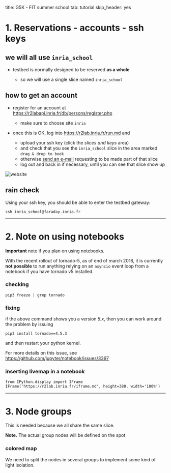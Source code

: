 title: G5K - FIT summer school
tab: tutorial
skip_header: yes

# 1. Reservations - accounts - ssh keys

## we will all use `inria_school`

* testbed is normally designed to be reserved **as a whole**

  * so we will use a single slice named `inria_school`

## how to get an account

* register for an account at <https://r2labapi.inria.fr/db/persons/register.php>

  * make sure to choose site `inria`

* once this is OK, log into <https://r2lab.inria.fr/run.md> and

  * upload your ssh key (click the *slices and keys* area)
  * and check that you see the `inria_school` slice in the area marked `drag & drop to book`
  * otherwise [send an e-mail](mailto:thierry.parmentelat@inria.fr) requesting to be made part of that slice
  * log out and back in if necessary, until you can see that slice show up


![website](raw/screenshots/school.png)


## rain check

Using your ssh key, you should be able to enter the testbed gateway:

```
ssh inria_school@faraday.inria.fr
```

*****

# 2. Note on using notebooks

**Important** note if you plan on using notebooks.

With the recent rollout of tornado-5, as of end of march 2018, it is
currently **not possible** to run anything relying on an `asyncio`
event loop from a notebook if you have tornado v5 installed.

### checking

    pip3 freeze | grep tornado

### fixing

if the above command shows you a version *5.x*, then you can work around the problem by issuing

    pip3 install tornado==4.5.3

and then restart your python kernel.

For more details on this issue, see <https://github.com/jupyter/notebook/issues/3397>

### inserting livemap in a notebook

    from IPython.display import IFrame
    IFrame('https://r2lab.inria.fr/iframe.md', height=380, width='100%')


*****

# 3. Node groups

This is needed because we all share the same slice.

**Note.** The actual group nodes will be defined on the spot

### colored map

We need to split the nodes in several groups to implement some kind of light isolation.

<div class="container">
<div class="row">
<div class="col-md-7" id="livemap_container"></div>
<div class="col-md-5" id="colortable_container"></div>
</div>
</div>

<script type="text/javascript" src="/assets/r2lab/livemap.js"></script>
<style type="text/css"> @import url("/assets/r2lab/livemap.css"); </style>
<script type="text/javascript" src="/assets/r2lab/colormap.js"></script>
<style type="text/css"> @import url("/assets/r2lab/colormap.css"); </style>
<script>

    let groups5 = [
        [1,  7, 13, 19, 27, 33, 35, 37],
        [2,  9, 11, 18, 23, 28 ,36],
        [3, 10, 12, 16, 21, 29, 31],
        [4,  6, 14, 20, 25, 26, 34],
        [5, 8, 15, 17, 22, 24 ,30, 32],
    ];

    let groups6 = [
        [1, 7, 15, 22, 29, 35],
        [2, 8, 14, 16, 24, 26, 33],
        [3, 9, 13, 20, 28, 37],
        [4, 10, 12, 21, 27, 34],
        [5, 11, 17, 23, 25, 32],
        [6, 18, 19, 30, 31, 36],
    ];

    let colors = [
        "#FF1F2080",
        "#00E0DF80",
        "#FF5FC080",
        "#3030A380",
        "#00A40080",
        "#FFBA3F80",
        "#616F6F80",
    ];

    // let colormap = new ColorMap(37).handpick(colors, groups6);
    let colormap = new ColorMap(37).cyclic(colors, 7);

    let ratio = .72;

    // override livemap default settings
    Object.assign(livemap_options, {
        ratio : ratio,
        margin_x : 10/ratio,
        margin_y : 10/ratio,
        colormap : colormap,

//    debug : true,
   });

   $(function() { colormap.colortable(); });

</script>
